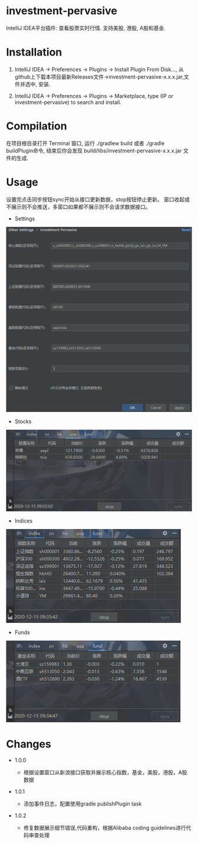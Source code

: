 # investment-pervasive
IntelliJ IDEA平台插件: 查看股票实时行情. 支持美股, 港股, A股和基金.

# Installation
1. IntelliJ IDEA -> Preferences -> Plugins -> Install Plugin From Disk..., 
从github上下载本项目最新Releases文件->investment-pervasive-x.x.x.jar,文件并选中, 安装.

2. IntelliJ IDEA -> Preferences -> Plugins -> Marketplace, type (IP or investment-pervasive) to search and install.

# Compilation
在项目根目录打开 Terminal 窗口, 运行 ./gradlew build 或者 ./gradle buildPlugin命令, 结束后你会发现 build/libs/investment-pervasive-x.x.x.jar 文件的生成.

# Usage

设置完点击同步按钮sync开始从接口更新数据，stop按钮停止更新。
窗口收起或不展示则不会推送，多窗口如果都不展示则不会请求数据接口。

- Settings

![设置](./img/ip_set.png)

- Stocks

![股票](./img/ip_usa.png)

- Indices

![指数](img/ip_index.png)

- Funds

![基金](img/ip_fund.png)

# Changes

- 1.0.0
    - 根据设置窗口从新浪接口获取并展示核心指数，基金，美股，港股，A股数据
    
- 1.0.1
    - 添加事件日志，配置使用gradle publishPlugin task
    
- 1.0.2    
    - 修复数据展示细节错误,代码重构，根据Alibaba coding guidelines进行代码审查处理
